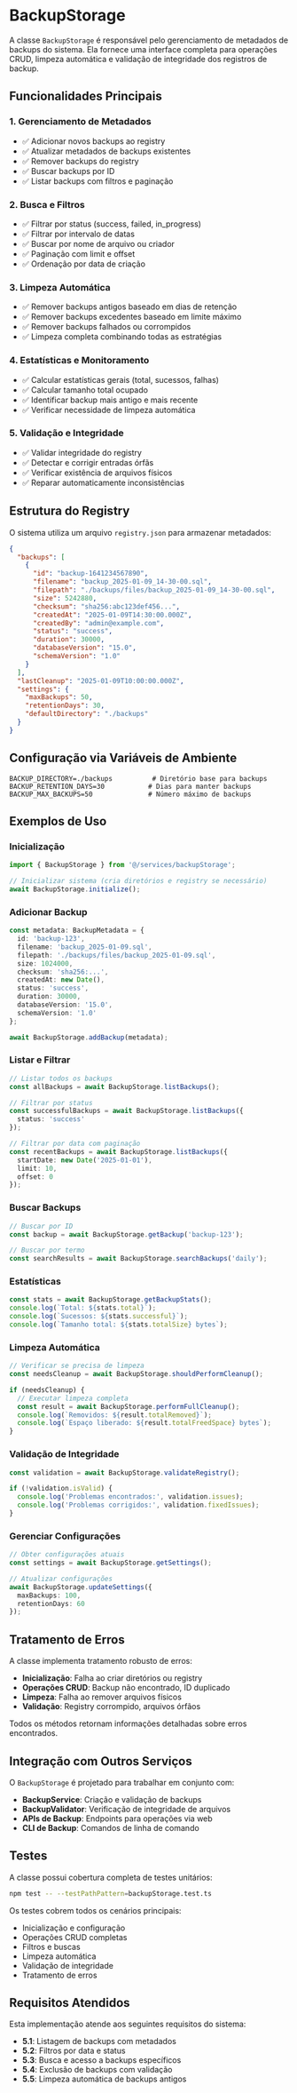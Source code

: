 # BackupStorage

A classe `BackupStorage` é responsável pelo gerenciamento de metadados de backups do sistema. Ela fornece uma interface completa para operações CRUD, limpeza automática e validação de integridade dos registros de backup.

## Funcionalidades Principais

### 1. Gerenciamento de Metadados
- ✅ Adicionar novos backups ao registry
- ✅ Atualizar metadados de backups existentes
- ✅ Remover backups do registry
- ✅ Buscar backups por ID
- ✅ Listar backups com filtros e paginação

### 2. Busca e Filtros
- ✅ Filtrar por status (success, failed, in_progress)
- ✅ Filtrar por intervalo de datas
- ✅ Buscar por nome de arquivo ou criador
- ✅ Paginação com limit e offset
- ✅ Ordenação por data de criação

### 3. Limpeza Automática
- ✅ Remover backups antigos baseado em dias de retenção
- ✅ Remover backups excedentes baseado em limite máximo
- ✅ Remover backups falhados ou corrompidos
- ✅ Limpeza completa combinando todas as estratégias

### 4. Estatísticas e Monitoramento
- ✅ Calcular estatísticas gerais (total, sucessos, falhas)
- ✅ Calcular tamanho total ocupado
- ✅ Identificar backup mais antigo e mais recente
- ✅ Verificar necessidade de limpeza automática

### 5. Validação e Integridade
- ✅ Validar integridade do registry
- ✅ Detectar e corrigir entradas órfãs
- ✅ Verificar existência de arquivos físicos
- ✅ Reparar automaticamente inconsistências

## Estrutura do Registry

O sistema utiliza um arquivo `registry.json` para armazenar metadados:

```json
{
  "backups": [
    {
      "id": "backup-1641234567890",
      "filename": "backup_2025-01-09_14-30-00.sql",
      "filepath": "./backups/files/backup_2025-01-09_14-30-00.sql",
      "size": 5242880,
      "checksum": "sha256:abc123def456...",
      "createdAt": "2025-01-09T14:30:00.000Z",
      "createdBy": "admin@example.com",
      "status": "success",
      "duration": 30000,
      "databaseVersion": "15.0",
      "schemaVersion": "1.0"
    }
  ],
  "lastCleanup": "2025-01-09T10:00:00.000Z",
  "settings": {
    "maxBackups": 50,
    "retentionDays": 30,
    "defaultDirectory": "./backups"
  }
}
```

## Configuração via Variáveis de Ambiente

```env
BACKUP_DIRECTORY=./backups          # Diretório base para backups
BACKUP_RETENTION_DAYS=30           # Dias para manter backups
BACKUP_MAX_BACKUPS=50              # Número máximo de backups
```

## Exemplos de Uso

### Inicialização
```typescript
import { BackupStorage } from '@/services/backupStorage';

// Inicializar sistema (cria diretórios e registry se necessário)
await BackupStorage.initialize();
```

### Adicionar Backup
```typescript
const metadata: BackupMetadata = {
  id: 'backup-123',
  filename: 'backup_2025-01-09.sql',
  filepath: './backups/files/backup_2025-01-09.sql',
  size: 1024000,
  checksum: 'sha256:...',
  createdAt: new Date(),
  status: 'success',
  duration: 30000,
  databaseVersion: '15.0',
  schemaVersion: '1.0'
};

await BackupStorage.addBackup(metadata);
```

### Listar e Filtrar
```typescript
// Listar todos os backups
const allBackups = await BackupStorage.listBackups();

// Filtrar por status
const successfulBackups = await BackupStorage.listBackups({ 
  status: 'success' 
});

// Filtrar por data com paginação
const recentBackups = await BackupStorage.listBackups({
  startDate: new Date('2025-01-01'),
  limit: 10,
  offset: 0
});
```

### Buscar Backups
```typescript
// Buscar por ID
const backup = await BackupStorage.getBackup('backup-123');

// Buscar por termo
const searchResults = await BackupStorage.searchBackups('daily');
```

### Estatísticas
```typescript
const stats = await BackupStorage.getBackupStats();
console.log(`Total: ${stats.total}`);
console.log(`Sucessos: ${stats.successful}`);
console.log(`Tamanho total: ${stats.totalSize} bytes`);
```

### Limpeza Automática
```typescript
// Verificar se precisa de limpeza
const needsCleanup = await BackupStorage.shouldPerformCleanup();

if (needsCleanup) {
  // Executar limpeza completa
  const result = await BackupStorage.performFullCleanup();
  console.log(`Removidos: ${result.totalRemoved}`);
  console.log(`Espaço liberado: ${result.totalFreedSpace} bytes`);
}
```

### Validação de Integridade
```typescript
const validation = await BackupStorage.validateRegistry();

if (!validation.isValid) {
  console.log('Problemas encontrados:', validation.issues);
  console.log('Problemas corrigidos:', validation.fixedIssues);
}
```

### Gerenciar Configurações
```typescript
// Obter configurações atuais
const settings = await BackupStorage.getSettings();

// Atualizar configurações
await BackupStorage.updateSettings({
  maxBackups: 100,
  retentionDays: 60
});
```

## Tratamento de Erros

A classe implementa tratamento robusto de erros:

- **Inicialização**: Falha ao criar diretórios ou registry
- **Operações CRUD**: Backup não encontrado, ID duplicado
- **Limpeza**: Falha ao remover arquivos físicos
- **Validação**: Registry corrompido, arquivos órfãos

Todos os métodos retornam informações detalhadas sobre erros encontrados.

## Integração com Outros Serviços

O `BackupStorage` é projetado para trabalhar em conjunto com:

- **BackupService**: Criação e validação de backups
- **BackupValidator**: Verificação de integridade de arquivos
- **APIs de Backup**: Endpoints para operações via web
- **CLI de Backup**: Comandos de linha de comando

## Testes

A classe possui cobertura completa de testes unitários:

```bash
npm test -- --testPathPattern=backupStorage.test.ts
```

Os testes cobrem todos os cenários principais:
- Inicialização e configuração
- Operações CRUD completas
- Filtros e buscas
- Limpeza automática
- Validação de integridade
- Tratamento de erros

## Requisitos Atendidos

Esta implementação atende aos seguintes requisitos do sistema:

- **5.1**: Listagem de backups com metadados
- **5.2**: Filtros por data e status
- **5.3**: Busca e acesso a backups específicos
- **5.4**: Exclusão de backups com validação
- **5.5**: Limpeza automática de backups antigos
